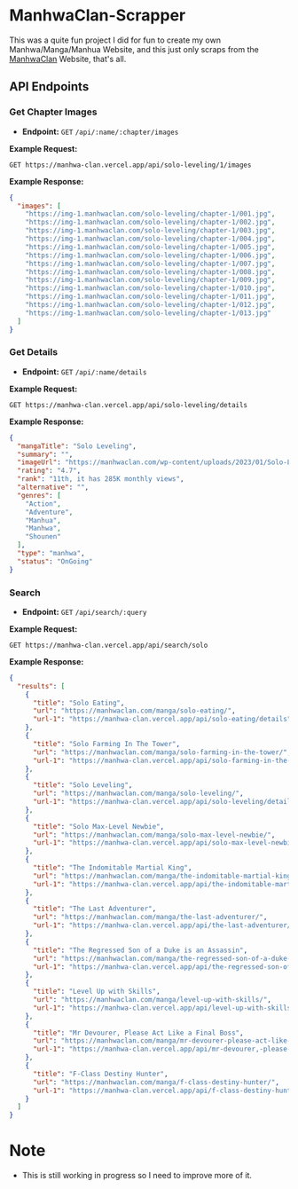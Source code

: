 # ManhwaClan-Scrapper

This was a quite fun project I did for fun to create my own Manhwa/Manga/Manhua Website, and this just only scraps from the [ManhwaClan](https://manhwaclan.com/) Website, that's all.

## API Endpoints

### Get Chapter Images
- **Endpoint:** `GET` `/api/:name/:chapter/images`

**Example Request:**
```
GET https://manhwa-clan.vercel.app/api/solo-leveling/1/images
```

**Example Response:**
```json
{
  "images": [
    "https://img-1.manhwaclan.com/solo-leveling/chapter-1/001.jpg",
    "https://img-1.manhwaclan.com/solo-leveling/chapter-1/002.jpg",
    "https://img-1.manhwaclan.com/solo-leveling/chapter-1/003.jpg",
    "https://img-1.manhwaclan.com/solo-leveling/chapter-1/004.jpg",
    "https://img-1.manhwaclan.com/solo-leveling/chapter-1/005.jpg",
    "https://img-1.manhwaclan.com/solo-leveling/chapter-1/006.jpg",
    "https://img-1.manhwaclan.com/solo-leveling/chapter-1/007.jpg",
    "https://img-1.manhwaclan.com/solo-leveling/chapter-1/008.jpg",
    "https://img-1.manhwaclan.com/solo-leveling/chapter-1/009.jpg",
    "https://img-1.manhwaclan.com/solo-leveling/chapter-1/010.jpg",
    "https://img-1.manhwaclan.com/solo-leveling/chapter-1/011.jpg",
    "https://img-1.manhwaclan.com/solo-leveling/chapter-1/012.jpg",
    "https://img-1.manhwaclan.com/solo-leveling/chapter-1/013.jpg"
  ]
}
```

### Get Details
- **Endpoint:** `GET` `/api/:name/details`

**Example Request:**
```
GET https://manhwa-clan.vercel.app/api/solo-leveling/details
```

**Example Response:**
```json
{
  "mangaTitle": "Solo Leveling",
  "summary": "",
  "imageUrl": "https://manhwaclan.com/wp-content/uploads/2023/01/Solo-Leveling-cover-193x278.jpg",
  "rating": "4.7",
  "rank": "11th, it has 285K monthly views",
  "alternative": "",
  "genres": [
    "Action",
    "Adventure",
    "Manhua",
    "Manhwa",
    "Shounen"
  ],
  "type": "manhwa",
  "status": "OnGoing"
}
```

### Search
- **Endpoint:** `GET` `/api/search/:query`

**Example Request:**
```
GET https://manhwa-clan.vercel.app/api/search/solo
```

**Example Response:**
```json
{
  "results": [
    {
      "title": "Solo Eating",
      "url": "https://manhwaclan.com/manga/solo-eating/",
      "url-1": "https://manhwa-clan.vercel.app/api/solo-eating/details" // custom url
    },
    {
      "title": "Solo Farming In The Tower",
      "url": "https://manhwaclan.com/manga/solo-farming-in-the-tower/",
      "url-1": "https://manhwa-clan.vercel.app/api/solo-farming-in-the-tower/details" // custom url
    },
    {
      "title": "Solo Leveling",
      "url": "https://manhwaclan.com/manga/solo-leveling/",
      "url-1": "https://manhwa-clan.vercel.app/api/solo-leveling/details" // custom url
    },
    {
      "title": "Solo Max-Level Newbie",
      "url": "https://manhwaclan.com/manga/solo-max-level-newbie/",
      "url-1": "https://manhwa-clan.vercel.app/api/solo-max-level-newbie/details" // custom url
    },
    {
      "title": "The Indomitable Martial King",
      "url": "https://manhwaclan.com/manga/the-indomitable-martial-king/",
      "url-1": "https://manhwa-clan.vercel.app/api/the-indomitable-martial-king/details" // custom url
    },
    {
      "title": "The Last Adventurer",
      "url": "https://manhwaclan.com/manga/the-last-adventurer/",
      "url-1": "https://manhwa-clan.vercel.app/api/the-last-adventurer/details" // custom url
    },
    {
      "title": "The Regressed Son of a Duke is an Assassin",
      "url": "https://manhwaclan.com/manga/the-regressed-son-of-a-duke-is-an-assassin/",
      "url-1": "https://manhwa-clan.vercel.app/api/the-regressed-son-of-a-duke-is-an-assassin/details" // custom url
    },
    {
      "title": "Level Up with Skills",
      "url": "https://manhwaclan.com/manga/level-up-with-skills/",
      "url-1": "https://manhwa-clan.vercel.app/api/level-up-with-skills/details" // custom url
    },
    {
      "title": "Mr Devourer, Please Act Like a Final Boss",
      "url": "https://manhwaclan.com/manga/mr-devourer-please-act-like-a-final-boss/",
      "url-1": "https://manhwa-clan.vercel.app/api/mr-devourer,-please-act-like-a-final-boss/details" // custom url
    },
    {
      "title": "F-Class Destiny Hunter",
      "url": "https://manhwaclan.com/manga/f-class-destiny-hunter/",
      "url-1": "https://manhwa-clan.vercel.app/api/f-class-destiny-hunter/details" // custom url
    }
  ]
}
```

# Note
- This is still working in progress so I need to improve more of it.
